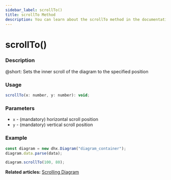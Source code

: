 ```yaml
---
sidebar_label: scrollTo()
title: scrollTo Method
description: You can learn about the scrollTo method in the documentation of the DHTMLX JavaScript Diagram library. Browse developer guides and API reference, try out code examples and live demos, and download a free 30-day evaluation version of DHTMLX Diagram.
---
```


# scrollTo()

### Description

@short: Sets the inner scroll of the diagram to the specified position

### Usage

~~~jsx
scrollTo(x: number, y: number): void;
~~~

### Parameters

- `x` - (mandatory) horizontal scroll position
- `y` - (mandatory) vertical scroll position

### Example

~~~jsx {4}
const diagram = new dhx.Diagram("diagram_container");
diagram.data.parse(data);

diagram.scrollTo(100, 80);
~~~

**Related articles:** [Scrolling Diagram](../../../guides/diagram/scrolling_diagram/)
